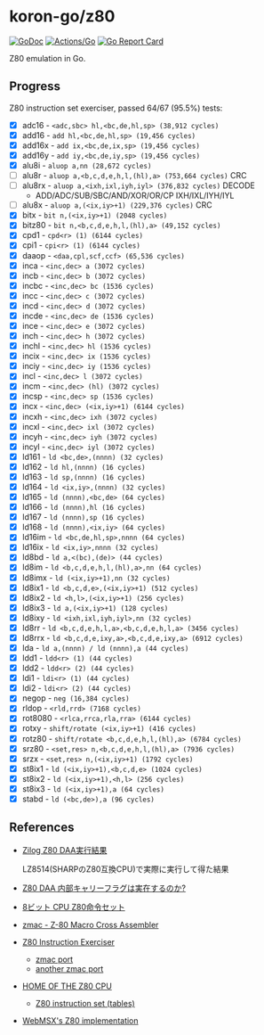 # koron-go/z80

[![GoDoc](https://godoc.org/github.com/koron-go/z80?status.svg)](https://godoc.org/github.com/koron-go/z80)
[![Actions/Go](https://github.com/koron-go/z80/workflows/Go/badge.svg)](https://github.com/koron-go/z80/actions?query=workflow%3AGo)
[![Go Report Card](https://goreportcard.com/badge/github.com/koron-go/z80)](https://goreportcard.com/report/github.com/koron-go/z80)

Z80 emulation in Go.

## Progress

Z80 instruction set exerciser, passed 64/67 (95.5%) tests: 

* [x] adc16   - `<adc,sbc> hl,<bc,de,hl,sp> (38,912 cycles)`
* [x] add16   - `add hl,<bc,de,hl,sp> (19,456 cycles)`
* [x] add16x  - `add ix,<bc,de,ix,sp> (19,456 cycles)`
* [x] add16y  - `add iy,<bc,de,iy,sp> (19,456 cycles)`
* [x] alu8i   - `aluop a,nn (28,672 cycles)`
* [ ] alu8r   - `aluop a,<b,c,d,e,h,l,(hl),a> (753,664 cycles)` CRC
* [ ] alu8rx  - `aluop a,<ixh,ixl,iyh,iyl> (376,832 cycles)` DECODE
    * ADD/ADC/SUB/SBC/AND/XOR/OR/CP IXH/IXL/IYH/IYL
* [ ] alu8x   - `aluop a,(<ix,iy>+1) (229,376 cycles)` CRC
* [x] bitx    - `bit n,(<ix,iy>+1) (2048 cycles)`
* [x] bitz80  - `bit n,<b,c,d,e,h,l,(hl),a> (49,152 cycles)`
* [x] cpd1    - `cpd<r> (1) (6144 cycles)`
* [x] cpi1    - `cpi<r> (1) (6144 cycles)`
* [x] daaop   - `<daa,cpl,scf,ccf> (65,536 cycles)`
* [x] inca    - `<inc,dec> a (3072 cycles)`
* [x] incb    - `<inc,dec> b (3072 cycles)`
* [x] incbc   - `<inc,dec> bc (1536 cycles)`
* [x] incc    - `<inc,dec> c (3072 cycles)`
* [x] incd    - `<inc,dec> d (3072 cycles)`
* [x] incde   - `<inc,dec> de (1536 cycles)`
* [x] ince    - `<inc,dec> e (3072 cycles)`
* [x] inch    - `<inc,dec> h (3072 cycles)`
* [x] inchl   - `<inc,dec> hl (1536 cycles)`
* [x] incix   - `<inc,dec> ix (1536 cycles)`
* [x] inciy   - `<inc,dec> iy (1536 cycles)`
* [x] incl    - `<inc,dec> l (3072 cycles)`
* [x] incm    - `<inc,dec> (hl) (3072 cycles)`
* [x] incsp   - `<inc,dec> sp (1536 cycles)`
* [x] incx    - `<inc,dec> (<ix,iy>+1) (6144 cycles)`
* [x] incxh   - `<inc,dec> ixh (3072 cycles)`
* [x] incxl   - `<inc,dec> ixl (3072 cycles)`
* [x] incyh   - `<inc,dec> iyh (3072 cycles)`
* [x] incyl   - `<inc,dec> iyl (3072 cycles)`
* [x] ld161   - `ld <bc,de>,(nnnn) (32 cycles)`
* [x] ld162   - `ld hl,(nnnn) (16 cycles)`
* [x] ld163   - `ld sp,(nnnn) (16 cycles)`
* [x] ld164   - `ld <ix,iy>,(nnnn) (32 cycles)`
* [x] ld165   - `ld (nnnn),<bc,de> (64 cycles)`
* [x] ld166   - `ld (nnnn),hl (16 cycles)`
* [x] ld167   - `ld (nnnn),sp (16 cycles)`
* [x] ld168   - `ld (nnnn),<ix,iy> (64 cycles)`
* [x] ld16im  - `ld <bc,de,hl,sp>,nnnn (64 cycles)`
* [x] ld16ix  - `ld <ix,iy>,nnnn (32 cycles)`
* [x] ld8bd   - `ld a,<(bc),(de)> (44 cycles)`
* [x] ld8im   - `ld <b,c,d,e,h,l,(hl),a>,nn (64 cycles)`
* [x] ld8imx  - `ld (<ix,iy>+1),nn (32 cycles)`
* [x] ld8ix1  - `ld <b,c,d,e>,(<ix,iy>+1) (512 cycles)`
* [x] ld8ix2  - `ld <h,l>,(<ix,iy>+1) (256 cycles)`
* [x] ld8ix3  - `ld a,(<ix,iy>+1) (128 cycles)`
* [x] ld8ixy  - `ld <ixh,ixl,iyh,iyl>,nn (32 cycles)`
* [x] ld8rr   - `ld <b,c,d,e,h,l,a>,<b,c,d,e,h,l,a> (3456 cycles)`
* [x] ld8rrx  - `ld <b,c,d,e,ixy,a>,<b,c,d,e,ixy,a> (6912 cycles)`
* [x] lda     - `ld a,(nnnn) / ld (nnnn),a (44 cycles)`
* [x] ldd1    - `ldd<r> (1) (44 cycles)`
* [x] ldd2    - `ldd<r> (2) (44 cycles)`
* [x] ldi1    - `ldi<r> (1) (44 cycles)`
* [x] ldi2    - `ldi<r> (2) (44 cycles)`
* [x] negop   - `neg (16,384 cycles)`
* [x] rldop   - `<rld,rrd> (7168 cycles)`
* [x] rot8080 - `<rlca,rrca,rla,rra> (6144 cycles)`
* [x] rotxy   - `shift/rotate (<ix,iy>+1) (416 cycles)`
* [x] rotz80  - `shift/rotate <b,c,d,e,h,l,(hl),a> (6784 cycles)`
* [x] srz80   - `<set,res> n,<b,c,d,e,h,l,(hl),a> (7936 cycles)`
* [x] srzx    - `<set,res> n,(<ix,iy>+1) (1792 cycles)`
* [x] st8ix1  - `ld (<ix,iy>+1),<b,c,d,e> (1024 cycles)`
* [x] st8ix2  - `ld (<ix,iy>+1),<h,l> (256 cycles)`
* [x] st8ix3  - `ld (<ix,iy>+1),a (64 cycles)`
* [x] stabd   - `ld (<bc,de>),a (96 cycles)`

## References

* [Zilog Z80 DAA実行結果](http://ver0.sakura.ne.jp/doc/daa.html)

    LZ8514(SHARPのZ80互換CPU)で実際に実行して得た結果

* [Z80 DAA 内部キャリーフラグは実在するのか?](https://uniabis.net/pico/msx/z80daa/)

* [8ビット CPU Z80命令セット](http://www.yamamo10.jp/yamamoto/comp/Z80/instructions/index.php)

* [zmac - Z-80 Macro Cross Assembler](http://48k.ca/zmac.html)

* [Z80 Instruction Exerciser](http://mdfs.net/Software/Z80/Exerciser/)

    * [zmac port](https://github.com/obiwanjacobi/Zim80/tree/master/Source/Code/Jacobi.Zim80.IntegrationTests/CpuZ80/Zexlax)
    * [another zmac port](https://github.com/DavidDiPaola/esp32_crimbus-lights-z80/blob/master/src/z80/roms/zexdoc.src)

* [HOME OF THE Z80 CPU](http://www.z80.info/)

    * [Z80 instruction set (tables)](http://clrhome.org/table/)

* [WebMSX's Z80 implementation](https://github.com/ppeccin/WebMSX/blob/master/src/main/msx/cpu/CPU.js)
